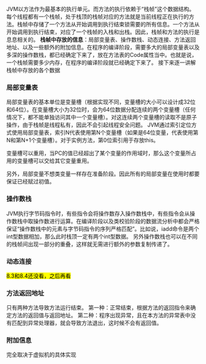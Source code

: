 JVM以方法作为最基本的执行单元。而方法的执行依赖于“栈帧”这个数据结构。每个线程都有一个栈帧，处于栈顶的栈帧对应的方法就是当前线程正在执行的方法。栈帧中存储了一个方法从开始调用到执行结束锁需要的所有信息。一个方法从开始调用到执行结束，对应了一个栈帧的入栈和出栈。因此，栈帧和方法的执行是息息相关的。
**栈帧中存放的信息**：局部变量表、操作数栈、动态连接、方法返回地址、以及一些额外的附加信息。在程序的编译阶段，需要多大的局部变量表以及多深的操作数栈，都已经确定下来了，放在方法表的Code属性当中。也就是说，一个栈帧需要多少内存，在程序的编译阶段就已经确定下来了。
接下来逐一讲解栈帧中存放的各个数据

### 局部变量表
局部变量表的基本单位是变量槽（根据实现不同，变量槽的大小可以设计成32位和64位）。在变量槽大小为32位时，会为64位数据分配连续的两个变量槽（任何情况下，都不能单独访问其中一个变量槽）。对这连续两个变量槽的读取不是原子操作，由于栈帧是线程私有，因此不会引起线程安全问题。
JVM通过索引定位方式使用局部变量表，索引N代表使用第N个变量槽（如果是64位变量，代表使用第N和第N+1个变量槽）。对于实例方法，第0位索引用于存放this。

变量槽可以重用，当PC的值已经超出了某个变量的作用域时，那么这个变量所占用的变量槽可以交给其它变量重用。

另外，局部变量不想类变量一样存在准备阶段。因此所有的局部变量在使用时都要保证已经赋过初值。

### 操作数栈
JVM执行字节码指令时，有些指令会将操作数存入操作数栈中，有些指令会从操作数栈中取操作数进行运算。在编译阶段以及类校验阶段的数据流分析中都会严格保证“操作数栈中的元素与字节码指令的序列严格匹配”。比如说，iadd命令是两个int型数据相加，那么此时栈顶一定有两个int型数据。
另外操作数栈也可以在不同的栈帧间出现一部分的重叠，这样就无需进行额外的参数复制传递了。

### 动态连接
<mark>8.3和8.4还没看，之后再看</mark>

### 方法返回地址
只有两种方法导致方法运行结束。
第一种：正常结束，根据方法的返回指令来确定方法的返回值与返回地址。
第二种：程序出现异常，且在本方法的异常表中没有匹配到异常处理器，就会导致方法退出，这时候不会有返回值。

### 附加信息
完全取决于虚拟机的具体实现
